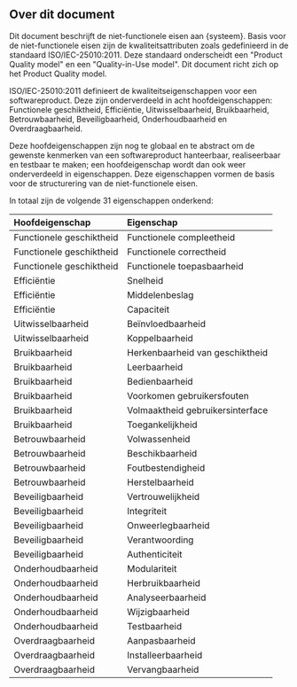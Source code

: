 ## Over dit document

Dit document beschrijft de niet-functionele eisen aan {systeem}. Basis voor de niet-functionele eisen zijn de kwaliteitsattributen zoals gedefinieerd in de standaard ISO/IEC-25010:2011. Deze standaard onderscheidt een "Product Quality model" en een "Quality-in-Use model". Dit document richt zich op het Product Quality model.

ISO/IEC-25010:2011 definieert de kwaliteitseigenschappen voor een softwareproduct. Deze zijn onderverdeeld in acht hoofdeigenschappen: Functionele geschiktheid, Efficiëntie, Uitwisselbaarheid, Bruikbaarheid, Betrouwbaarheid, Beveiligbaarheid, Onderhoudbaarheid en Overdraagbaarheid.

Deze hoofdeigenschappen zijn nog te globaal en te abstract om de gewenste kenmerken van een softwareproduct hanteerbaar, realiseerbaar en testbaar te maken; een hoofdeigenschap wordt dan ook weer onderverdeeld in eigenschappen. Deze eigenschappen vormen de basis voor de structurering van de niet-functionele eisen.

In totaal zijn de volgende 31 eigenschappen onderkend:

| Hoofdeigenschap | Eigenschap |
|:----|:----|
| Functionele geschiktheid | Functionele compleetheid |
| Functionele geschiktheid| Functionele correctheid |
| Functionele geschiktheid| Functionele toepasbaarheid
| Efficiëntie | Snelheid |
| Efficiëntie| Middelenbeslag
| Efficiëntie| Capaciteit
| Uitwisselbaarheid | Beïnvloedbaarheid |
| Uitwisselbaarheid | Koppelbaarheid
| Bruikbaarheid | Herkenbaarheid van geschiktheid |
| Bruikbaarheid | Leerbaarheid
| Bruikbaarheid | Bedienbaarheid
| Bruikbaarheid | Voorkomen gebruikersfouten
| Bruikbaarheid | Volmaaktheid gebruikersinterface
| Bruikbaarheid | Toegankelijkheid
| Betrouwbaarheid | Volwassenheid |
| Betrouwbaarheid | Beschikbaarheid
| Betrouwbaarheid | Foutbestendigheid
| Betrouwbaarheid | Herstelbaarheid
| Beveiligbaarheid | Vertrouwelijkheid |
| Beveiligbaarheid | Integriteit
| Beveiligbaarheid | Onweerlegbaarheid
| Beveiligbaarheid | Verantwoording
| Beveiligbaarheid | Authenticiteit
| Onderhoudbaarheid | Modulariteit |
| Onderhoudbaarheid | Herbruikbaarheid
| Onderhoudbaarheid | Analyseerbaarheid
| Onderhoudbaarheid | Wijzigbaarheid
| Onderhoudbaarheid | Testbaarheid
| Overdraagbaarheid | Aanpasbaarheid |
| Overdraagbaarheid | Installeerbaarheid
| Overdraagbaarheid | Vervangbaarheid
